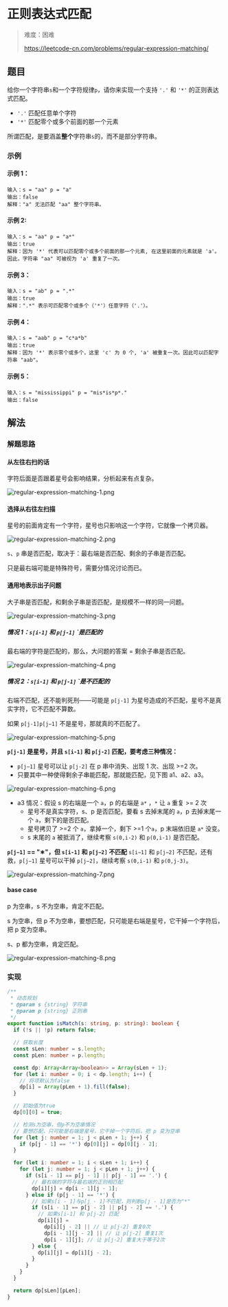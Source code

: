 # 正则表达式匹配

> 难度：困难
>
> https://leetcode-cn.com/problems/regular-expression-matching/

## 题目

给你一个字符串`s`和一个字符规律`p`，请你来实现一个支持 `'.'` 和 `'*'` 的正则表达式匹配。

- `'.'` 匹配任意单个字符
- `'*'` 匹配零个或多个前面的那一个元素

所谓匹配，是要涵盖**整个**字符串`s`的，而不是部分字符串。

### 示例

#### 示例 1：

```
输入：s = "aa" p = "a"
输出：false
解释："a" 无法匹配 "aa" 整个字符串。
```

#### 示例 2:

```
输入：s = "aa" p = "a*"
输出：true
解释：因为 '*' 代表可以匹配零个或多个前面的那一个元素, 在这里前面的元素就是 'a'。因此，字符串 "aa" 可被视为 'a' 重复了一次。
```

#### 示例 3：

```
输入：s = "ab" p = ".*"
输出：true
解释：".*" 表示可匹配零个或多个（'*'）任意字符（'.'）。
```

#### 示例 4：

```
输入：s = "aab" p = "c*a*b"
输出：true
解释：因为 '*' 表示零个或多个，这里 'c' 为 0 个, 'a' 被重复一次。因此可以匹配字符串 "aab"。
```

#### 示例 5：

```
输入：s = "mississippi" p = "mis*is*p*."
输出：false
```

## 解法

### 解题思路

#### 从左往右扫的话

字符后面是否跟着星号会影响结果，分析起来有点复杂。

![regular-expression-matching-1.png](../../assets/images/problemset/regular-expression-matching-1.png)

#### 选择从右往左扫描

星号的前面肯定有一个字符，星号也只影响这一个字符，它就像一个拷贝器。

![regular-expression-matching-2.png](../../assets/images/problemset/regular-expression-matching-2.png)

`s`、`p` 串是否匹配，取决于：最右端是否匹配、剩余的子串是否匹配。

只是最右端可能是特殊符号，需要分情况讨论而已。

#### 通用地表示出子问题

大子串是否匹配，和剩余子串是否匹配，是规模不一样的同一问题。

![regular-expression-matching-3.png](../../assets/images/problemset/regular-expression-matching-3.png)

##### **情况 1：`s[i-1]` 和 `p[j-1]` `是匹配的**

最右端的字符是匹配的，那么，大问题的答案 = 剩余子串是否匹配。

![regular-expression-matching-4.png](../../assets/images/problemset/regular-expression-matching-4.png)

##### **情况 2：`s[i-1]` 和 `p[j-1]` `是不匹配的**

右端不匹配，还不能判死刑——可能是 `p[j-1]` 为星号造成的不匹配，星号不是真实字符，它不匹配不算数。

如果 `p[j-1]p[j−1]` 不是星号，那就真的不匹配了。

![regular-expression-matching-5.png](../../assets/images/problemset/regular-expression-matching-5.png)

**`p[j-1]` 是星号，并且 `s[i-1]` 和 `p[j-2]` 匹配，要考虑三种情况：**

- `p[j−1]` 星号可以让 `p[j-2]` 在 p 串中消失、出现 1 次、出现 >=2 次。
- 只要其中一种使得剩余子串能匹配，那就能匹配，见下图 a1、a2、a3。

![regular-expression-matching-6.png](../../assets/images/problemset/regular-expression-matching-6.png)

- a3 情况：假设 s 的右端是一个 `a`，p 的右端是 `a*` ，`*` 让 `a` 重复 >= 2 次
  - 星号不是真实字符，s、p 是否匹配，要看 s 去掉末尾的 `a`，p 去掉末尾一个 `a`，剩下的是否匹配。
  - 星号拷贝了 >=2 个 `a`，拿掉一个，剩下 >=1 个`a`，p 末端依旧是 `a*` 没变。
  - s 末尾的 `a` 被抵消了，继续考察 `s(0,i-2)` 和 `p(0,i-1)` 是否匹配。

**`p[j−1]` == "∗"，但 `s[i-1]` 和 `p[j−2]` 不匹配** `s[i−1]` 和 `p[j−2]` 不匹配，还有救，`p[j−1]` 星号可以干掉
`p[j−2]`，继续考察 `s(0,i-1)` 和 `p(0,j-3)`。

![regular-expression-matching-7.png](../../assets/images/problemset/regular-expression-matching-7.png)

#### base case

p 为空串，s 不为空串，肯定不匹配。

s 为空串，但 p 不为空串，要想匹配，只可能是右端是星号，它干掉一个字符后，把 p 变为空串。

s、p 都为空串，肯定匹配。

![regular-expression-matching-8.png](../../assets/images/problemset/regular-expression-matching-8.png)

### 实现

```typescript
/**
 * 动态规划
 * @param s {string} 字符串
 * @param p {string} 正则串
 */
export function isMatch(s: string, p: string): boolean {
  if (!s || !p) return false;

  // 获取长度
  const sLen: number = s.length;
  const pLen: number = p.length;

  const dp: Array<Array<boolean>> = Array(sLen + 1);
  for (let i: number = 0; i < dp.length; i++) {
    // 将项默认为false
    dp[i] = Array(pLen + 1).fill(false);
  }

  // 初始值为true
  dp[0][0] = true;

  // 检测s为空串，但p不为空串情况
  // 要想匹配，只可能是右端是星号，它干掉一个字符后，把 p 变为空串
  for (let j: number = 1; j < pLen + 1; j++) {
    if (p[j - 1] == '*') dp[0][j] = dp[0][j - 2];
  }

  for (let i: number = 1; i < sLen + 1; i++) {
    for (let j: number = 1; j < pLen + 1; j++) {
      if (s[i - 1] == p[j - 1] || p[j - 1] == '.') {
        // 最右端的字符与最右端的正则相匹配
        dp[i][j] = dp[i - 1][j - 1];
      } else if (p[j - 1] == '*') {
        // 如果s[i - 1]与p[j - 1]不匹配，则判断p[j - 1]是否为"*"
        if (s[i - 1] == p[j - 2] || p[j - 2] == '.') {
          // 如果s[i-1] 和 p[j-2] 匹配
          dp[i][j] =
            dp[i][j - 2] || // 让 p[j-2] 重复0次
            dp[i - 1][j - 2] || // 让 p[j-2] 重复1次
            dp[i - 1][j]; // 让 p[j-2] 重复大于等于2次
        } else {
          dp[i][j] = dp[i][j - 2];
        }
      }
    }
  }

  return dp[sLen][pLen];
}
```
